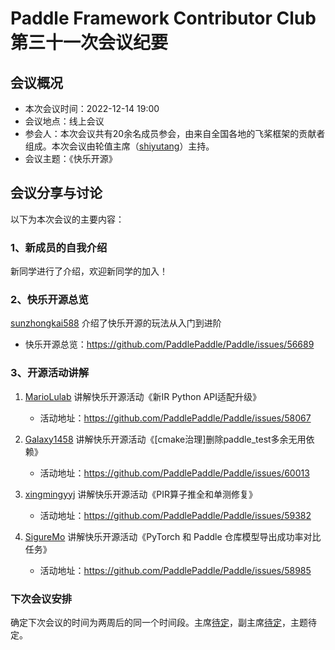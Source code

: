 # Paddle Framework Contributor Club 第三十一次会议纪要

## 会议概况

- 本次会议时间：2022-12-14 19:00
- 会议地点：线上会议
- 参会人：本次会议共有20余名成员参会，由来自全国各地的飞桨框架的贡献者组成。本次会议由轮值主席（[shiyutang](https://github.com/shiyutang)）主持。
- 会议主题：《快乐开源》


## 会议分享与讨论

以下为本次会议的主要内容：

### 1、新成员的自我介绍

新同学进行了介绍，欢迎新同学的加入！

### 2、快乐开源总览

[sunzhongkai588](https://github.com/sunzhongkai588) 介绍了快乐开源的玩法从入门到进阶

- 快乐开源总览：https://github.com/PaddlePaddle/Paddle/issues/56689

### 3、开源活动讲解

1. [MarioLulab](https://github.com/MarioLulab) 讲解快乐开源活动《新IR Python API适配升级》

    - 活动地址：https://github.com/PaddlePaddle/Paddle/issues/58067

2. [Galaxy1458](https://github.com/Galaxy1458) 讲解快乐开源活动《[cmake治理]删除paddle_test多余无用依赖》
    - 活动地址：https://github.com/PaddlePaddle/Paddle/issues/60013

3. [xingmingyyj](https://github.com/xingmingyyj) 讲解快乐开源活动《PIR算子推全和单测修复》
    - 活动地址：https://github.com/PaddlePaddle/Paddle/issues/59382

4. [SigureMo](https://github.com/SigureMo) 讲解快乐开源活动《PyTorch 和 Paddle 仓库模型导出成功率对比任务》
    - 活动地址：https://github.com/PaddlePaddle/Paddle/issues/58985


### 下次会议安排

确定下次会议的时间为两周后的同一个时间段。主席[待定]()，副主席[待定]()，主题待定。
